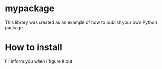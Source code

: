 # mypackage 
This library was created as an example of how to publish your own Python package.

# How to install
I'll inform you when I figure it out